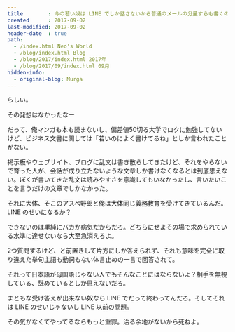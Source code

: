 ```yaml
---
title        : 今の若い奴は LINE でしか話さないから普通のメールの分量すらも書くのが大変
created      : 2017-09-02
last-modified: 2017-09-02
header-date  : true
path:
  - /index.html Neo's World
  - /blog/index.html Blog
  - /blog/2017/index.html 2017年
  - /blog/2017/09/index.html 09月
hidden-info:
  - original-blog: Murga
---
```


らしい。

その発想はなかったなー

だって、俺マンガも本も読まないし、偏差値50切る大学でロクに勉強してないけど、ビジネス文書に関しては「若いのによく書けてるね」としか言われたことがない。

掲示板やウェブサイト、ブログに乱文は書き散らしてきたけど、それをやらないで育った人が、会話が成り立たないような文章しか書けなくなるとは到底思えない。ぼくが書いてきた乱文は読みやすさを意識してもいなかったし、言いたいことを言うだけの文章でしかなかった。

それに大体、そこのアスペ野郎と俺は大体同じ義務教育を受けてきているんだ。LINE のせいになるか？

できないのは単純にバカか病気だからだろ。どちらにせよその場で求められている水準に達せないなら大至急消えろよ。

2つ質問するけど、と前置きして片方にしか答えられず、それも意味を完全に取り違えた挙句主語も動詞もない体言止めの一言で回答されて。

それって日本語が母国語じゃない人でもそんなことにはならないよ？相手を無視している、舐めているとしか思えないだろ。

まともな受け答えが出来ない奴なら LINE でだって終わってんだろ。そしてそれは LINE のせいじゃないし LINE 以前の問題。

その気がなくてやってるならもっと重罪。治る余地がないから死ねよ。

